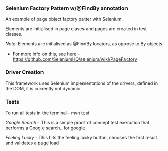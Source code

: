 ### Selenium Factory Pattern w/@FindBy annotation ###

An example of page object factory patter with Selenium.

Elements are initialised in page clases and pages are created in test classes.

*Note:* Elements are initialised as @FindBy locators, as oppose to By objects.
- For more info on this, see here - https://github.com/SeleniumHQ/selenium/wiki/PageFactory 

### Driver Creation ###

This framework uses Selenium implementations of the drivers, defined in the DOM, it is currently not dynamic. 

### Tests ###

To run all tests in the terminal - mvn test

*Google Search* - This is a simple proof of concept test execution that performs a Google search...for google.

*Feeling Lucky* - This hits the feeling lucky button, chooses the first result and validates a page load